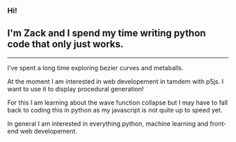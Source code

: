 ### Hi!
## I'm Zack and I spend my time writing python code that only just works. 
---
I've spent a long time exploring bezier curves and metaballs.

At the moment I am interested in web developement in tamdem with p5js.
I want to use it to display procedural generation!

For this I am learning about the wave function collapse but I may have to fall back to coding this in python as my javascript is not quite up to speed yet.

In general I am interested in everything python, machine learning and front-end web developement.

